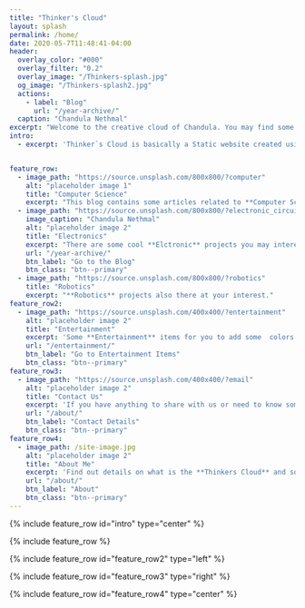 ```yaml
---
title: "Thinker's Cloud"
layout: splash
permalink: /home/
date: 2020-05-7T11:48:41-04:00
header:
  overlay_color: "#000"
  overlay_filter: "0.2"
  overlay_image: "/Thinkers-splash.jpg"
  og_image: "/Thinkers-splash2.jpg"
  actions:
    - label: "Blog"
      url: "/year-archive/"
  caption: "Chandula Nethmal"
excerpt: "Welcome to the creative cloud of Chandula. You may find some cool tech and fun stuffs in this Static website."
intro: 
  - excerpt: 'Thinker`s Cloud is basically a Static website created using Jekyll Static site generating tools and hosted with Github. Most of the Contents of the web site is based on a Blog related to Electronics, Internet of Things, Telecommunication, computer science and many other cool stuffs including awesome photos, drawings and some interesting quotes may give soemthing to your life. You may find some interesting projects related to in Robotics, PCB designing, IoT, Embedded systems and etc..'


feature_row:
  - image_path: "https://source.unsplash.com/800x800/?computer"
    alt: "placeholder image 1"
    title: "Computer Science"
    excerpt: "This blog contains some articles related to **Computer Science** projects."
  - image_path: "https://source.unsplash.com/800x800/?electronic_circuit"
    image_caption: "Chandula Nethmal"
    alt: "placeholder image 2"
    title: "Electronics"
    excerpt: "There are some cool **Elctronic** projects you may interested in."
    url: "/year-archive/"
    btn_label: "Go to the Blog"
    btn_class: "btn--primary"
  - image_path: "https://source.unsplash.com/800x800/?robotics"
    title: "Robotics"
    excerpt: "**Robotics** projects also there at your interest."
feature_row2:
  - image_path: "https://source.unsplash.com/400x400/?entertainment"
    alt: "placeholder image 2"
    title: "Entertainment"
    excerpt: 'Some **Entertainment** items for you to add some  colors to ur life. *Entertainment is about taking people away from the regular order of things when there is some chaos and pain and stress.*'
    url: "/entertainment/"
    btn_label: "Go to Entertainment Items"
    btn_class: "btn--primary"
feature_row3:
  - image_path: "https://source.unsplash.com/400x400/?email"
    alt: "placeholder image 2"
    title: "Contact Us"
    excerpt: 'If you have anything to share with us or need to know something related to the content, do not hesitate to contact us!'
    url: "/about/"
    btn_label: "Contact Details"
    btn_class: "btn--primary"
feature_row4:
  - image_path: /site-image.jpg
    alt: "placeholder image 2"
    title: "About Me"
    excerpt: 'Find out details on what is the **Thinkers Cloud** and some details about the author.'
    url: "/about/"
    btn_label: "About"
    btn_class: "btn--primary"
---
```


{% include feature_row id="intro" type="center" %}

{% include feature_row %}

{% include feature_row id="feature_row2" type="left" %}

{% include feature_row id="feature_row3" type="right" %}

{% include feature_row id="feature_row4" type="center" %}
